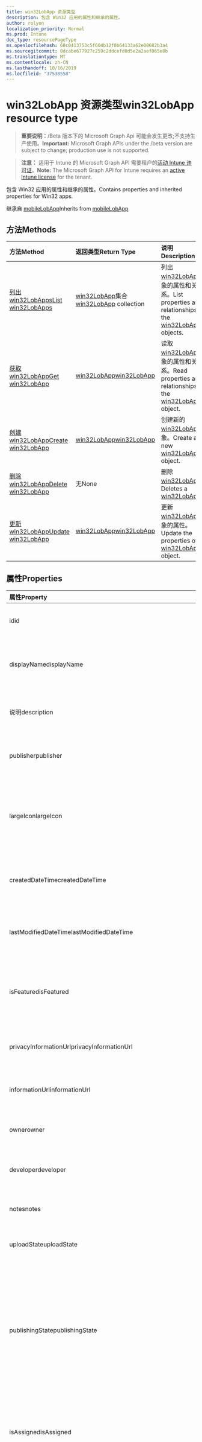 ```yaml
---
title: win32LobApp 资源类型
description: 包含 Win32 应用的属性和继承的属性。
author: rolyon
localization_priority: Normal
ms.prod: Intune
doc_type: resourcePageType
ms.openlocfilehash: 60c0413753c5f604b12f0b64133a62e00682b3a4
ms.sourcegitcommit: 0dcabe677927c259c2ddcefd0d5e2a2aef065e8b
ms.translationtype: MT
ms.contentlocale: zh-CN
ms.lasthandoff: 10/16/2019
ms.locfileid: "37538558"
---
```

# <a name="win32lobapp-resource-type"></a><span data-ttu-id="77250-103">win32LobApp 资源类型</span><span class="sxs-lookup"><span data-stu-id="77250-103">win32LobApp resource type</span></span>

> <span data-ttu-id="77250-104">**重要说明：**/Beta 版本下的 Microsoft Graph Api 可能会发生更改;不支持生产使用。</span><span class="sxs-lookup"><span data-stu-id="77250-104">**Important:** Microsoft Graph APIs under the /beta version are subject to change; production use is not supported.</span></span>

> <span data-ttu-id="77250-105">**注意：** 适用于 Intune 的 Microsoft Graph API 需要租户的[活动 Intune 许可证](https://go.microsoft.com/fwlink/?linkid=839381)。</span><span class="sxs-lookup"><span data-stu-id="77250-105">**Note:** The Microsoft Graph API for Intune requires an [active Intune license](https://go.microsoft.com/fwlink/?linkid=839381) for the tenant.</span></span>

<span data-ttu-id="77250-106">包含 Win32 应用的属性和继承的属性。</span><span class="sxs-lookup"><span data-stu-id="77250-106">Contains properties and inherited properties for Win32 apps.</span></span>


<span data-ttu-id="77250-107">继承自 [mobileLobApp](../resources/intune-apps-mobilelobapp.md)</span><span class="sxs-lookup"><span data-stu-id="77250-107">Inherits from [mobileLobApp](../resources/intune-apps-mobilelobapp.md)</span></span>

## <a name="methods"></a><span data-ttu-id="77250-108">方法</span><span class="sxs-lookup"><span data-stu-id="77250-108">Methods</span></span>
|<span data-ttu-id="77250-109">方法</span><span class="sxs-lookup"><span data-stu-id="77250-109">Method</span></span>|<span data-ttu-id="77250-110">返回类型</span><span class="sxs-lookup"><span data-stu-id="77250-110">Return Type</span></span>|<span data-ttu-id="77250-111">说明</span><span class="sxs-lookup"><span data-stu-id="77250-111">Description</span></span>|
|:---|:---|:---|
|[<span data-ttu-id="77250-112">列出 win32LobApps</span><span class="sxs-lookup"><span data-stu-id="77250-112">List win32LobApps</span></span>](../api/intune-apps-win32lobapp-list.md)|<span data-ttu-id="77250-113">[win32LobApp](../resources/intune-apps-win32lobapp.md)集合</span><span class="sxs-lookup"><span data-stu-id="77250-113">[win32LobApp](../resources/intune-apps-win32lobapp.md) collection</span></span>|<span data-ttu-id="77250-114">列出[win32LobApp](../resources/intune-apps-win32lobapp.md)对象的属性和关系。</span><span class="sxs-lookup"><span data-stu-id="77250-114">List properties and relationships of the [win32LobApp](../resources/intune-apps-win32lobapp.md) objects.</span></span>|
|[<span data-ttu-id="77250-115">获取 win32LobApp</span><span class="sxs-lookup"><span data-stu-id="77250-115">Get win32LobApp</span></span>](../api/intune-apps-win32lobapp-get.md)|[<span data-ttu-id="77250-116">win32LobApp</span><span class="sxs-lookup"><span data-stu-id="77250-116">win32LobApp</span></span>](../resources/intune-apps-win32lobapp.md)|<span data-ttu-id="77250-117">读取[win32LobApp](../resources/intune-apps-win32lobapp.md)对象的属性和关系。</span><span class="sxs-lookup"><span data-stu-id="77250-117">Read properties and relationships of the [win32LobApp](../resources/intune-apps-win32lobapp.md) object.</span></span>|
|[<span data-ttu-id="77250-118">创建 win32LobApp</span><span class="sxs-lookup"><span data-stu-id="77250-118">Create win32LobApp</span></span>](../api/intune-apps-win32lobapp-create.md)|[<span data-ttu-id="77250-119">win32LobApp</span><span class="sxs-lookup"><span data-stu-id="77250-119">win32LobApp</span></span>](../resources/intune-apps-win32lobapp.md)|<span data-ttu-id="77250-120">创建新的[win32LobApp](../resources/intune-apps-win32lobapp.md)对象。</span><span class="sxs-lookup"><span data-stu-id="77250-120">Create a new [win32LobApp](../resources/intune-apps-win32lobapp.md) object.</span></span>|
|[<span data-ttu-id="77250-121">删除 win32LobApp</span><span class="sxs-lookup"><span data-stu-id="77250-121">Delete win32LobApp</span></span>](../api/intune-apps-win32lobapp-delete.md)|<span data-ttu-id="77250-122">无</span><span class="sxs-lookup"><span data-stu-id="77250-122">None</span></span>|<span data-ttu-id="77250-123">删除[win32LobApp](../resources/intune-apps-win32lobapp.md)。</span><span class="sxs-lookup"><span data-stu-id="77250-123">Deletes a [win32LobApp](../resources/intune-apps-win32lobapp.md).</span></span>|
|[<span data-ttu-id="77250-124">更新 win32LobApp</span><span class="sxs-lookup"><span data-stu-id="77250-124">Update win32LobApp</span></span>](../api/intune-apps-win32lobapp-update.md)|[<span data-ttu-id="77250-125">win32LobApp</span><span class="sxs-lookup"><span data-stu-id="77250-125">win32LobApp</span></span>](../resources/intune-apps-win32lobapp.md)|<span data-ttu-id="77250-126">更新[win32LobApp](../resources/intune-apps-win32lobapp.md)对象的属性。</span><span class="sxs-lookup"><span data-stu-id="77250-126">Update the properties of a [win32LobApp](../resources/intune-apps-win32lobapp.md) object.</span></span>|

## <a name="properties"></a><span data-ttu-id="77250-127">属性</span><span class="sxs-lookup"><span data-stu-id="77250-127">Properties</span></span>
|<span data-ttu-id="77250-128">属性</span><span class="sxs-lookup"><span data-stu-id="77250-128">Property</span></span>|<span data-ttu-id="77250-129">类型</span><span class="sxs-lookup"><span data-stu-id="77250-129">Type</span></span>|<span data-ttu-id="77250-130">说明</span><span class="sxs-lookup"><span data-stu-id="77250-130">Description</span></span>|
|:---|:---|:---|
|<span data-ttu-id="77250-131">id</span><span class="sxs-lookup"><span data-stu-id="77250-131">id</span></span>|<span data-ttu-id="77250-132">字符串</span><span class="sxs-lookup"><span data-stu-id="77250-132">String</span></span>|<span data-ttu-id="77250-133">实体的键。</span><span class="sxs-lookup"><span data-stu-id="77250-133">Key of the entity.</span></span> <span data-ttu-id="77250-134">继承自 [mobileApp](../resources/intune-shared-mobileapp.md)</span><span class="sxs-lookup"><span data-stu-id="77250-134">Inherited from [mobileApp](../resources/intune-shared-mobileapp.md)</span></span>|
|<span data-ttu-id="77250-135">displayName</span><span class="sxs-lookup"><span data-stu-id="77250-135">displayName</span></span>|<span data-ttu-id="77250-136">字符串</span><span class="sxs-lookup"><span data-stu-id="77250-136">String</span></span>|<span data-ttu-id="77250-137">管理员提供或导入的应用标题。</span><span class="sxs-lookup"><span data-stu-id="77250-137">The admin provided or imported title of the app.</span></span> <span data-ttu-id="77250-138">继承自 [mobileApp](../resources/intune-shared-mobileapp.md)</span><span class="sxs-lookup"><span data-stu-id="77250-138">Inherited from [mobileApp](../resources/intune-shared-mobileapp.md)</span></span>|
|<span data-ttu-id="77250-139">说明</span><span class="sxs-lookup"><span data-stu-id="77250-139">description</span></span>|<span data-ttu-id="77250-140">字符串</span><span class="sxs-lookup"><span data-stu-id="77250-140">String</span></span>|<span data-ttu-id="77250-141">应用的说明。</span><span class="sxs-lookup"><span data-stu-id="77250-141">The description of the app.</span></span> <span data-ttu-id="77250-142">继承自 [mobileApp](../resources/intune-shared-mobileapp.md)</span><span class="sxs-lookup"><span data-stu-id="77250-142">Inherited from [mobileApp](../resources/intune-shared-mobileapp.md)</span></span>|
|<span data-ttu-id="77250-143">publisher</span><span class="sxs-lookup"><span data-stu-id="77250-143">publisher</span></span>|<span data-ttu-id="77250-144">字符串</span><span class="sxs-lookup"><span data-stu-id="77250-144">String</span></span>|<span data-ttu-id="77250-145">应用的发布者。</span><span class="sxs-lookup"><span data-stu-id="77250-145">The publisher of the app.</span></span> <span data-ttu-id="77250-146">继承自 [mobileApp](../resources/intune-shared-mobileapp.md)</span><span class="sxs-lookup"><span data-stu-id="77250-146">Inherited from [mobileApp](../resources/intune-shared-mobileapp.md)</span></span>|
|<span data-ttu-id="77250-147">largeIcon</span><span class="sxs-lookup"><span data-stu-id="77250-147">largeIcon</span></span>|[<span data-ttu-id="77250-148">mimeContent</span><span class="sxs-lookup"><span data-stu-id="77250-148">mimeContent</span></span>](../resources/intune-shared-mimecontent.md)|<span data-ttu-id="77250-149">要显示在应用详细信息中并用于图标上传的大图标。</span><span class="sxs-lookup"><span data-stu-id="77250-149">The large icon, to be displayed in the app details and used for upload of the icon.</span></span> <span data-ttu-id="77250-150">继承自 [mobileApp](../resources/intune-shared-mobileapp.md)</span><span class="sxs-lookup"><span data-stu-id="77250-150">Inherited from [mobileApp](../resources/intune-shared-mobileapp.md)</span></span>|
|<span data-ttu-id="77250-151">createdDateTime</span><span class="sxs-lookup"><span data-stu-id="77250-151">createdDateTime</span></span>|<span data-ttu-id="77250-152">DateTimeOffset</span><span class="sxs-lookup"><span data-stu-id="77250-152">DateTimeOffset</span></span>|<span data-ttu-id="77250-153">创建应用的日期和时间。</span><span class="sxs-lookup"><span data-stu-id="77250-153">The date and time the app was created.</span></span> <span data-ttu-id="77250-154">继承自 [mobileApp](../resources/intune-shared-mobileapp.md)</span><span class="sxs-lookup"><span data-stu-id="77250-154">Inherited from [mobileApp](../resources/intune-shared-mobileapp.md)</span></span>|
|<span data-ttu-id="77250-155">lastModifiedDateTime</span><span class="sxs-lookup"><span data-stu-id="77250-155">lastModifiedDateTime</span></span>|<span data-ttu-id="77250-156">DateTimeOffset</span><span class="sxs-lookup"><span data-stu-id="77250-156">DateTimeOffset</span></span>|<span data-ttu-id="77250-157">上次修改应用的日期和时间。</span><span class="sxs-lookup"><span data-stu-id="77250-157">The date and time the app was last modified.</span></span> <span data-ttu-id="77250-158">继承自 [mobileApp](../resources/intune-shared-mobileapp.md)</span><span class="sxs-lookup"><span data-stu-id="77250-158">Inherited from [mobileApp](../resources/intune-shared-mobileapp.md)</span></span>|
|<span data-ttu-id="77250-159">isFeatured</span><span class="sxs-lookup"><span data-stu-id="77250-159">isFeatured</span></span>|<span data-ttu-id="77250-160">Boolean</span><span class="sxs-lookup"><span data-stu-id="77250-160">Boolean</span></span>|<span data-ttu-id="77250-161">指示应用是否被管理员标记为特色的值。继承自 [mobileApp](../resources/intune-shared-mobileapp.md)</span><span class="sxs-lookup"><span data-stu-id="77250-161">The value indicating whether the app is marked as featured by the admin. Inherited from [mobileApp](../resources/intune-shared-mobileapp.md)</span></span>|
|<span data-ttu-id="77250-162">privacyInformationUrl</span><span class="sxs-lookup"><span data-stu-id="77250-162">privacyInformationUrl</span></span>|<span data-ttu-id="77250-163">字符串</span><span class="sxs-lookup"><span data-stu-id="77250-163">String</span></span>|<span data-ttu-id="77250-164">隐私声明 URL。</span><span class="sxs-lookup"><span data-stu-id="77250-164">The privacy statement Url.</span></span> <span data-ttu-id="77250-165">继承自 [mobileApp](../resources/intune-shared-mobileapp.md)</span><span class="sxs-lookup"><span data-stu-id="77250-165">Inherited from [mobileApp](../resources/intune-shared-mobileapp.md)</span></span>|
|<span data-ttu-id="77250-166">informationUrl</span><span class="sxs-lookup"><span data-stu-id="77250-166">informationUrl</span></span>|<span data-ttu-id="77250-167">字符串</span><span class="sxs-lookup"><span data-stu-id="77250-167">String</span></span>|<span data-ttu-id="77250-168">详细信息 URL。</span><span class="sxs-lookup"><span data-stu-id="77250-168">The more information Url.</span></span> <span data-ttu-id="77250-169">继承自 [mobileApp](../resources/intune-shared-mobileapp.md)</span><span class="sxs-lookup"><span data-stu-id="77250-169">Inherited from [mobileApp](../resources/intune-shared-mobileapp.md)</span></span>|
|<span data-ttu-id="77250-170">owner</span><span class="sxs-lookup"><span data-stu-id="77250-170">owner</span></span>|<span data-ttu-id="77250-171">String</span><span class="sxs-lookup"><span data-stu-id="77250-171">String</span></span>|<span data-ttu-id="77250-172">应用的所有者。</span><span class="sxs-lookup"><span data-stu-id="77250-172">The owner of the app.</span></span> <span data-ttu-id="77250-173">继承自 [mobileApp](../resources/intune-shared-mobileapp.md)</span><span class="sxs-lookup"><span data-stu-id="77250-173">Inherited from [mobileApp](../resources/intune-shared-mobileapp.md)</span></span>|
|<span data-ttu-id="77250-174">developer</span><span class="sxs-lookup"><span data-stu-id="77250-174">developer</span></span>|<span data-ttu-id="77250-175">字符串</span><span class="sxs-lookup"><span data-stu-id="77250-175">String</span></span>|<span data-ttu-id="77250-176">应用的开发者。</span><span class="sxs-lookup"><span data-stu-id="77250-176">The developer of the app.</span></span> <span data-ttu-id="77250-177">继承自 [mobileApp](../resources/intune-shared-mobileapp.md)</span><span class="sxs-lookup"><span data-stu-id="77250-177">Inherited from [mobileApp](../resources/intune-shared-mobileapp.md)</span></span>|
|<span data-ttu-id="77250-178">notes</span><span class="sxs-lookup"><span data-stu-id="77250-178">notes</span></span>|<span data-ttu-id="77250-179">字符串</span><span class="sxs-lookup"><span data-stu-id="77250-179">String</span></span>|<span data-ttu-id="77250-180">应用的备注。</span><span class="sxs-lookup"><span data-stu-id="77250-180">Notes for the app.</span></span> <span data-ttu-id="77250-181">继承自 [mobileApp](../resources/intune-shared-mobileapp.md)</span><span class="sxs-lookup"><span data-stu-id="77250-181">Inherited from [mobileApp](../resources/intune-shared-mobileapp.md)</span></span>|
|<span data-ttu-id="77250-182">uploadState</span><span class="sxs-lookup"><span data-stu-id="77250-182">uploadState</span></span>|<span data-ttu-id="77250-183">Int32</span><span class="sxs-lookup"><span data-stu-id="77250-183">Int32</span></span>|<span data-ttu-id="77250-184">上载状态。</span><span class="sxs-lookup"><span data-stu-id="77250-184">The upload state.</span></span> <span data-ttu-id="77250-185">继承自 [mobileApp](../resources/intune-shared-mobileapp.md)</span><span class="sxs-lookup"><span data-stu-id="77250-185">Inherited from [mobileApp](../resources/intune-shared-mobileapp.md)</span></span>|
|<span data-ttu-id="77250-186">publishingState</span><span class="sxs-lookup"><span data-stu-id="77250-186">publishingState</span></span>|[<span data-ttu-id="77250-187">mobileAppPublishingState</span><span class="sxs-lookup"><span data-stu-id="77250-187">mobileAppPublishingState</span></span>](../resources/intune-apps-mobileapppublishingstate.md)|<span data-ttu-id="77250-188">应用的发布状态。</span><span class="sxs-lookup"><span data-stu-id="77250-188">The publishing state for the app.</span></span> <span data-ttu-id="77250-189">除非应用已发布，否则无法分配应用。</span><span class="sxs-lookup"><span data-stu-id="77250-189">The app cannot be assigned unless the app is published.</span></span> <span data-ttu-id="77250-190">继承自[mobileApp](../resources/intune-shared-mobileapp.md)。</span><span class="sxs-lookup"><span data-stu-id="77250-190">Inherited from [mobileApp](../resources/intune-shared-mobileapp.md).</span></span> <span data-ttu-id="77250-191">可取值为：`notPublished`、`processing`、`published`。</span><span class="sxs-lookup"><span data-stu-id="77250-191">Possible values are: `notPublished`, `processing`, `published`.</span></span>|
|<span data-ttu-id="77250-192">isAssigned</span><span class="sxs-lookup"><span data-stu-id="77250-192">isAssigned</span></span>|<span data-ttu-id="77250-193">Boolean</span><span class="sxs-lookup"><span data-stu-id="77250-193">Boolean</span></span>|<span data-ttu-id="77250-194">指示是否至少向一个组分配了应用程序的值。</span><span class="sxs-lookup"><span data-stu-id="77250-194">The value indicating whether the app is assigned to at least one group.</span></span> <span data-ttu-id="77250-195">继承自 [mobileApp](../resources/intune-shared-mobileapp.md)</span><span class="sxs-lookup"><span data-stu-id="77250-195">Inherited from [mobileApp](../resources/intune-shared-mobileapp.md)</span></span>|
|<span data-ttu-id="77250-196">roleScopeTagIds</span><span class="sxs-lookup"><span data-stu-id="77250-196">roleScopeTagIds</span></span>|<span data-ttu-id="77250-197">String 集合</span><span class="sxs-lookup"><span data-stu-id="77250-197">String collection</span></span>|<span data-ttu-id="77250-198">此移动应用的作用域标记 id 列表。</span><span class="sxs-lookup"><span data-stu-id="77250-198">List of scope tag ids for this mobile app.</span></span> <span data-ttu-id="77250-199">继承自 [mobileApp](../resources/intune-shared-mobileapp.md)</span><span class="sxs-lookup"><span data-stu-id="77250-199">Inherited from [mobileApp](../resources/intune-shared-mobileapp.md)</span></span>|
|<span data-ttu-id="77250-200">dependentAppCount</span><span class="sxs-lookup"><span data-stu-id="77250-200">dependentAppCount</span></span>|<span data-ttu-id="77250-201">Int32</span><span class="sxs-lookup"><span data-stu-id="77250-201">Int32</span></span>|<span data-ttu-id="77250-202">子应用程序的依赖项总数。</span><span class="sxs-lookup"><span data-stu-id="77250-202">The total number of dependencies the child app has.</span></span> <span data-ttu-id="77250-203">继承自 [mobileApp](../resources/intune-shared-mobileapp.md)</span><span class="sxs-lookup"><span data-stu-id="77250-203">Inherited from [mobileApp](../resources/intune-shared-mobileapp.md)</span></span>|
|<span data-ttu-id="77250-204">committedContentVersion</span><span class="sxs-lookup"><span data-stu-id="77250-204">committedContentVersion</span></span>|<span data-ttu-id="77250-205">字符串</span><span class="sxs-lookup"><span data-stu-id="77250-205">String</span></span>|<span data-ttu-id="77250-206">内部提交的内容版本。</span><span class="sxs-lookup"><span data-stu-id="77250-206">The internal committed content version.</span></span> <span data-ttu-id="77250-207">继承自 [mobileLobApp](../resources/intune-apps-mobilelobapp.md)</span><span class="sxs-lookup"><span data-stu-id="77250-207">Inherited from [mobileLobApp](../resources/intune-apps-mobilelobapp.md)</span></span>|
|<span data-ttu-id="77250-208">fileName</span><span class="sxs-lookup"><span data-stu-id="77250-208">fileName</span></span>|<span data-ttu-id="77250-209">String</span><span class="sxs-lookup"><span data-stu-id="77250-209">String</span></span>|<span data-ttu-id="77250-210">主 Lob 应用程序文件的名称。</span><span class="sxs-lookup"><span data-stu-id="77250-210">The name of the main Lob application file.</span></span> <span data-ttu-id="77250-211">继承自 [mobileLobApp](../resources/intune-apps-mobilelobapp.md)</span><span class="sxs-lookup"><span data-stu-id="77250-211">Inherited from [mobileLobApp](../resources/intune-apps-mobilelobapp.md)</span></span>|
|<span data-ttu-id="77250-212">size</span><span class="sxs-lookup"><span data-stu-id="77250-212">size</span></span>|<span data-ttu-id="77250-213">Int64</span><span class="sxs-lookup"><span data-stu-id="77250-213">Int64</span></span>|<span data-ttu-id="77250-214">总大小，包括所有已上传文件。</span><span class="sxs-lookup"><span data-stu-id="77250-214">The total size, including all uploaded files.</span></span> <span data-ttu-id="77250-215">继承自 [mobileLobApp](../resources/intune-apps-mobilelobapp.md)</span><span class="sxs-lookup"><span data-stu-id="77250-215">Inherited from [mobileLobApp](../resources/intune-apps-mobilelobapp.md)</span></span>|
|<span data-ttu-id="77250-216">installCommandLine</span><span class="sxs-lookup"><span data-stu-id="77250-216">installCommandLine</span></span>|<span data-ttu-id="77250-217">字符串</span><span class="sxs-lookup"><span data-stu-id="77250-217">String</span></span>|<span data-ttu-id="77250-218">要安装此应用程序的命令行</span><span class="sxs-lookup"><span data-stu-id="77250-218">The command line to install this app</span></span>|
|<span data-ttu-id="77250-219">uninstallCommandLine</span><span class="sxs-lookup"><span data-stu-id="77250-219">uninstallCommandLine</span></span>|<span data-ttu-id="77250-220">字符串</span><span class="sxs-lookup"><span data-stu-id="77250-220">String</span></span>|<span data-ttu-id="77250-221">要卸载此应用程序的命令行</span><span class="sxs-lookup"><span data-stu-id="77250-221">The command line to uninstall this app</span></span>|
|<span data-ttu-id="77250-222">applicableArchitectures</span><span class="sxs-lookup"><span data-stu-id="77250-222">applicableArchitectures</span></span>|[<span data-ttu-id="77250-223">windowsArchitecture</span><span class="sxs-lookup"><span data-stu-id="77250-223">windowsArchitecture</span></span>](../resources/intune-apps-windowsarchitecture.md)|<span data-ttu-id="77250-224">可运行此应用的 Windows 体系结构。</span><span class="sxs-lookup"><span data-stu-id="77250-224">The Windows architecture(s) for which this app can run on.</span></span> <span data-ttu-id="77250-225">可取值为：`none`、`x86`、`x64`、`arm`、`neutral`、`arm64`。</span><span class="sxs-lookup"><span data-stu-id="77250-225">Possible values are: `none`, `x86`, `x64`, `arm`, `neutral`, `arm64`.</span></span>|
|<span data-ttu-id="77250-226">minimumSupportedOperatingSystem</span><span class="sxs-lookup"><span data-stu-id="77250-226">minimumSupportedOperatingSystem</span></span>|[<span data-ttu-id="77250-227">windowsMinimumOperatingSystem</span><span class="sxs-lookup"><span data-stu-id="77250-227">windowsMinimumOperatingSystem</span></span>](../resources/intune-apps-windowsminimumoperatingsystem.md)|<span data-ttu-id="77250-228">最低适用操作系统的值。</span><span class="sxs-lookup"><span data-stu-id="77250-228">The value for the minimum applicable operating system.</span></span>|
|<span data-ttu-id="77250-229">minimumFreeDiskSpaceInMB</span><span class="sxs-lookup"><span data-stu-id="77250-229">minimumFreeDiskSpaceInMB</span></span>|<span data-ttu-id="77250-230">Int32</span><span class="sxs-lookup"><span data-stu-id="77250-230">Int32</span></span>|<span data-ttu-id="77250-231">安装此应用程序所需的最小可用磁盘空间的值。</span><span class="sxs-lookup"><span data-stu-id="77250-231">The value for the minimum free disk space which is required to install this app.</span></span>|
|<span data-ttu-id="77250-232">minimumMemoryInMB</span><span class="sxs-lookup"><span data-stu-id="77250-232">minimumMemoryInMB</span></span>|<span data-ttu-id="77250-233">Int32</span><span class="sxs-lookup"><span data-stu-id="77250-233">Int32</span></span>|<span data-ttu-id="77250-234">安装此应用程序所需的最小物理内存的值。</span><span class="sxs-lookup"><span data-stu-id="77250-234">The value for the minimum physical memory which is required to install this app.</span></span>|
|<span data-ttu-id="77250-235">minimumNumberOfProcessors</span><span class="sxs-lookup"><span data-stu-id="77250-235">minimumNumberOfProcessors</span></span>|<span data-ttu-id="77250-236">Int32</span><span class="sxs-lookup"><span data-stu-id="77250-236">Int32</span></span>|<span data-ttu-id="77250-237">安装此应用程序所需的最小处理器数的值。</span><span class="sxs-lookup"><span data-stu-id="77250-237">The value for the minimum number of processors which is required to install this app.</span></span>|
|<span data-ttu-id="77250-238">minimumCpuSpeedInMHz</span><span class="sxs-lookup"><span data-stu-id="77250-238">minimumCpuSpeedInMHz</span></span>|<span data-ttu-id="77250-239">Int32</span><span class="sxs-lookup"><span data-stu-id="77250-239">Int32</span></span>|<span data-ttu-id="77250-240">安装此应用程序所需的最低 CPU 速度的值。</span><span class="sxs-lookup"><span data-stu-id="77250-240">The value for the minimum CPU speed which is required to install this app.</span></span>|
|<span data-ttu-id="77250-241">detectionRules</span><span class="sxs-lookup"><span data-stu-id="77250-241">detectionRules</span></span>|<span data-ttu-id="77250-242">[win32LobAppDetection](../resources/intune-apps-win32lobappdetection.md)集合</span><span class="sxs-lookup"><span data-stu-id="77250-242">[win32LobAppDetection](../resources/intune-apps-win32lobappdetection.md) collection</span></span>|<span data-ttu-id="77250-243">检测到 Win32 业务线（LoB）应用程序的检测规则。</span><span class="sxs-lookup"><span data-stu-id="77250-243">The detection rules to detect Win32 Line of Business (LoB) app.</span></span>|
|<span data-ttu-id="77250-244">requirementRules</span><span class="sxs-lookup"><span data-stu-id="77250-244">requirementRules</span></span>|<span data-ttu-id="77250-245">[win32LobAppRequirement](../resources/intune-apps-win32lobapprequirement.md)集合</span><span class="sxs-lookup"><span data-stu-id="77250-245">[win32LobAppRequirement](../resources/intune-apps-win32lobapprequirement.md) collection</span></span>|<span data-ttu-id="77250-246">用于检测 Win32 业务线（LoB）应用程序的要求规则。</span><span class="sxs-lookup"><span data-stu-id="77250-246">The requirement rules to detect Win32 Line of Business (LoB) app.</span></span>|
|<span data-ttu-id="77250-247">installExperience</span><span class="sxs-lookup"><span data-stu-id="77250-247">installExperience</span></span>|[<span data-ttu-id="77250-248">win32LobAppInstallExperience</span><span class="sxs-lookup"><span data-stu-id="77250-248">win32LobAppInstallExperience</span></span>](../resources/intune-apps-win32lobappinstallexperience.md)|<span data-ttu-id="77250-249">此应用的安装体验。</span><span class="sxs-lookup"><span data-stu-id="77250-249">The install experience for this app.</span></span>|
|<span data-ttu-id="77250-250">returnCodes</span><span class="sxs-lookup"><span data-stu-id="77250-250">returnCodes</span></span>|<span data-ttu-id="77250-251">[win32LobAppReturnCode](../resources/intune-apps-win32lobappreturncode.md)集合</span><span class="sxs-lookup"><span data-stu-id="77250-251">[win32LobAppReturnCode](../resources/intune-apps-win32lobappreturncode.md) collection</span></span>|<span data-ttu-id="77250-252">用于安装后行为的返回代码。</span><span class="sxs-lookup"><span data-stu-id="77250-252">The return codes for post installation behavior.</span></span>|
|<span data-ttu-id="77250-253">msiInformation</span><span class="sxs-lookup"><span data-stu-id="77250-253">msiInformation</span></span>|[<span data-ttu-id="77250-254">win32LobAppMsiInformation</span><span class="sxs-lookup"><span data-stu-id="77250-254">win32LobAppMsiInformation</span></span>](../resources/intune-apps-win32lobappmsiinformation.md)|<span data-ttu-id="77250-255">如果此 Win32 应用是 MSI 应用程序，则为 MSI 详细信息。</span><span class="sxs-lookup"><span data-stu-id="77250-255">The MSI details if this Win32 app is an MSI app.</span></span>|
|<span data-ttu-id="77250-256">setupFilePath</span><span class="sxs-lookup"><span data-stu-id="77250-256">setupFilePath</span></span>|<span data-ttu-id="77250-257">字符串</span><span class="sxs-lookup"><span data-stu-id="77250-257">String</span></span>|<span data-ttu-id="77250-258">加密的 Win32LobApp 包中的安装程序文件的相对路径。</span><span class="sxs-lookup"><span data-stu-id="77250-258">The relative path of the setup file in the encrypted Win32LobApp package.</span></span>|

## <a name="relationships"></a><span data-ttu-id="77250-259">关系</span><span class="sxs-lookup"><span data-stu-id="77250-259">Relationships</span></span>
|<span data-ttu-id="77250-260">关系</span><span class="sxs-lookup"><span data-stu-id="77250-260">Relationship</span></span>|<span data-ttu-id="77250-261">类型</span><span class="sxs-lookup"><span data-stu-id="77250-261">Type</span></span>|<span data-ttu-id="77250-262">说明</span><span class="sxs-lookup"><span data-stu-id="77250-262">Description</span></span>|
|:---|:---|:---|
|<span data-ttu-id="77250-263">categories</span><span class="sxs-lookup"><span data-stu-id="77250-263">categories</span></span>|<span data-ttu-id="77250-264">[mobileAppCategory](../resources/intune-apps-mobileappcategory.md) 集合</span><span class="sxs-lookup"><span data-stu-id="77250-264">[mobileAppCategory](../resources/intune-apps-mobileappcategory.md) collection</span></span>|<span data-ttu-id="77250-265">此应用的类别列表。</span><span class="sxs-lookup"><span data-stu-id="77250-265">The list of categories for this app.</span></span> <span data-ttu-id="77250-266">继承自 [mobileApp](../resources/intune-shared-mobileapp.md)</span><span class="sxs-lookup"><span data-stu-id="77250-266">Inherited from [mobileApp](../resources/intune-shared-mobileapp.md)</span></span>|
|<span data-ttu-id="77250-267">assignments</span><span class="sxs-lookup"><span data-stu-id="77250-267">assignments</span></span>|<span data-ttu-id="77250-268">[mobileAppAssignment](../resources/intune-apps-mobileappassignment.md) 集合</span><span class="sxs-lookup"><span data-stu-id="77250-268">[mobileAppAssignment](../resources/intune-apps-mobileappassignment.md) collection</span></span>|<span data-ttu-id="77250-269">此移动应用的组分配的列表。</span><span class="sxs-lookup"><span data-stu-id="77250-269">The list of group assignments for this mobile app.</span></span> <span data-ttu-id="77250-270">继承自 [mobileApp](../resources/intune-shared-mobileapp.md)</span><span class="sxs-lookup"><span data-stu-id="77250-270">Inherited from [mobileApp](../resources/intune-shared-mobileapp.md)</span></span>|
|<span data-ttu-id="77250-271">installSummary</span><span class="sxs-lookup"><span data-stu-id="77250-271">installSummary</span></span>|[<span data-ttu-id="77250-272">mobileAppInstallSummary</span><span class="sxs-lookup"><span data-stu-id="77250-272">mobileAppInstallSummary</span></span>](../resources/intune-apps-mobileappinstallsummary.md)|<span data-ttu-id="77250-273">移动应用安装摘要。</span><span class="sxs-lookup"><span data-stu-id="77250-273">Mobile App Install Summary.</span></span> <span data-ttu-id="77250-274">继承自 [mobileApp](../resources/intune-shared-mobileapp.md)</span><span class="sxs-lookup"><span data-stu-id="77250-274">Inherited from [mobileApp](../resources/intune-shared-mobileapp.md)</span></span>|
|<span data-ttu-id="77250-275">deviceStatuses</span><span class="sxs-lookup"><span data-stu-id="77250-275">deviceStatuses</span></span>|<span data-ttu-id="77250-276">[mobileAppInstallStatus](../resources/intune-apps-mobileappinstallstatus.md)集合</span><span class="sxs-lookup"><span data-stu-id="77250-276">[mobileAppInstallStatus](../resources/intune-apps-mobileappinstallstatus.md) collection</span></span>|<span data-ttu-id="77250-277">此移动应用程序的安装状态列表。</span><span class="sxs-lookup"><span data-stu-id="77250-277">The list of installation states for this mobile app.</span></span> <span data-ttu-id="77250-278">继承自 [mobileApp](../resources/intune-shared-mobileapp.md)</span><span class="sxs-lookup"><span data-stu-id="77250-278">Inherited from [mobileApp](../resources/intune-shared-mobileapp.md)</span></span>|
|<span data-ttu-id="77250-279">userStatuses</span><span class="sxs-lookup"><span data-stu-id="77250-279">userStatuses</span></span>|<span data-ttu-id="77250-280">[userAppInstallStatus](../resources/intune-apps-userappinstallstatus.md)集合</span><span class="sxs-lookup"><span data-stu-id="77250-280">[userAppInstallStatus](../resources/intune-apps-userappinstallstatus.md) collection</span></span>|<span data-ttu-id="77250-281">此移动应用程序的安装状态列表。</span><span class="sxs-lookup"><span data-stu-id="77250-281">The list of installation states for this mobile app.</span></span> <span data-ttu-id="77250-282">继承自 [mobileApp](../resources/intune-shared-mobileapp.md)</span><span class="sxs-lookup"><span data-stu-id="77250-282">Inherited from [mobileApp](../resources/intune-shared-mobileapp.md)</span></span>|
|<span data-ttu-id="77250-283">相互</span><span class="sxs-lookup"><span data-stu-id="77250-283">relationships</span></span>|<span data-ttu-id="77250-284">[mobileAppRelationship](../resources/intune-apps-mobileapprelationship.md)集合</span><span class="sxs-lookup"><span data-stu-id="77250-284">[mobileAppRelationship](../resources/intune-apps-mobileapprelationship.md) collection</span></span>|<span data-ttu-id="77250-285">此移动应用的关系列表。</span><span class="sxs-lookup"><span data-stu-id="77250-285">List of relationships for this mobile app.</span></span> <span data-ttu-id="77250-286">继承自 [mobileApp](../resources/intune-shared-mobileapp.md)</span><span class="sxs-lookup"><span data-stu-id="77250-286">Inherited from [mobileApp](../resources/intune-shared-mobileapp.md)</span></span>|
|<span data-ttu-id="77250-287">contentVersions</span><span class="sxs-lookup"><span data-stu-id="77250-287">contentVersions</span></span>|<span data-ttu-id="77250-288">[mobileAppContent](../resources/intune-apps-mobileappcontent.md) 集合</span><span class="sxs-lookup"><span data-stu-id="77250-288">[mobileAppContent](../resources/intune-apps-mobileappcontent.md) collection</span></span>|<span data-ttu-id="77250-289">此应用的内容版本列表。</span><span class="sxs-lookup"><span data-stu-id="77250-289">The list of content versions for this app.</span></span> <span data-ttu-id="77250-290">继承自 [mobileLobApp](../resources/intune-apps-mobilelobapp.md)</span><span class="sxs-lookup"><span data-stu-id="77250-290">Inherited from [mobileLobApp](../resources/intune-apps-mobilelobapp.md)</span></span>|

## <a name="json-representation"></a><span data-ttu-id="77250-291">JSON 表示形式</span><span class="sxs-lookup"><span data-stu-id="77250-291">JSON Representation</span></span>
<span data-ttu-id="77250-292">下面是资源的 JSON 表示形式。</span><span class="sxs-lookup"><span data-stu-id="77250-292">Here is a JSON representation of the resource.</span></span>
<!-- {
  "blockType": "resource",
  "keyProperty": "id",
  "@odata.type": "microsoft.graph.win32LobApp"
}
-->
``` json
{
  "@odata.type": "#microsoft.graph.win32LobApp",
  "id": "String (identifier)",
  "displayName": "String",
  "description": "String",
  "publisher": "String",
  "largeIcon": {
    "@odata.type": "microsoft.graph.mimeContent",
    "type": "String",
    "value": "binary"
  },
  "createdDateTime": "String (timestamp)",
  "lastModifiedDateTime": "String (timestamp)",
  "isFeatured": true,
  "privacyInformationUrl": "String",
  "informationUrl": "String",
  "owner": "String",
  "developer": "String",
  "notes": "String",
  "uploadState": 1024,
  "publishingState": "String",
  "isAssigned": true,
  "roleScopeTagIds": [
    "String"
  ],
  "dependentAppCount": 1024,
  "committedContentVersion": "String",
  "fileName": "String",
  "size": 1024,
  "installCommandLine": "String",
  "uninstallCommandLine": "String",
  "applicableArchitectures": "String",
  "minimumSupportedOperatingSystem": {
    "@odata.type": "microsoft.graph.windowsMinimumOperatingSystem",
    "v8_0": true,
    "v8_1": true,
    "v10_0": true,
    "v10_1607": true,
    "v10_1703": true,
    "v10_1709": true,
    "v10_1803": true,
    "v10_1809": true,
    "v10_1903": true
  },
  "minimumFreeDiskSpaceInMB": 1024,
  "minimumMemoryInMB": 1024,
  "minimumNumberOfProcessors": 1024,
  "minimumCpuSpeedInMHz": 1024,
  "detectionRules": [
    {
      "@odata.type": "microsoft.graph.win32LobAppRegistryDetection",
      "check32BitOn64System": true,
      "keyPath": "String",
      "valueName": "String",
      "detectionType": "String",
      "operator": "String",
      "detectionValue": "String"
    }
  ],
  "requirementRules": [
    {
      "@odata.type": "microsoft.graph.win32LobAppRegistryRequirement",
      "operator": "String",
      "detectionValue": "String",
      "check32BitOn64System": true,
      "keyPath": "String",
      "valueName": "String",
      "detectionType": "String"
    }
  ],
  "installExperience": {
    "@odata.type": "microsoft.graph.win32LobAppInstallExperience",
    "runAsAccount": "String",
    "deviceRestartBehavior": "String"
  },
  "returnCodes": [
    {
      "@odata.type": "microsoft.graph.win32LobAppReturnCode",
      "returnCode": 1024,
      "type": "String"
    }
  ],
  "msiInformation": {
    "@odata.type": "microsoft.graph.win32LobAppMsiInformation",
    "productCode": "String",
    "productVersion": "String",
    "upgradeCode": "String",
    "requiresReboot": true,
    "packageType": "String",
    "productName": "String",
    "publisher": "String"
  },
  "setupFilePath": "String"
}
```



